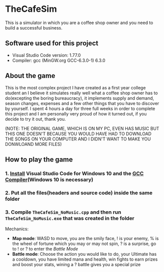 # TheCafeSim
This is a simulator in which you are a coffee shop owner and you need to build a successful business.

## Software used for this project
- Visual Studio Code version: 1.77.0
- Compiler: gcc (MinGW.org GCC-6.3.0-1) 6.3.0

## About the game
This is the most complex project I have created as a first year college student an I believe it simulates really well what a coffee shop owner has to do(excepting the boring bureaucracy), it implements supply and demand, season changes, expenses and a few other things that you have to discover by yourself. I spent 4 hours a day for three full weeks in order to complete this project and I am personally very proud of how it turned out, if you decide to try it out, thank you.

(NOTE: THE ORIGINAL GAME, WHICH IS ON MY PC, EVEN HAS MUSIC BUT THIS ONE DOESN'T BECAUSE YOU WOULD HAVE HAD TO DOWNLOAD THE SONGS ON YOUR COMPUTER AND I DIDN'T WANT TO MAKE YOU DONWLOAND MORE FILES)

## How to play the game
### 1. [Install](https://code.visualstudio.com/download) Visual Studio Code for Windows 10 and the [GCC Compiler](https://sourceforge.net/projects/mingw-w64/)(Windows 10 is necessary)
### 2. Put all the files(headers and source code) inside the same folder
### 3. Compile `TheCafeSim_NoMusic.cpp` and then run `TheCafeSim_NoMusic.exe` that was created in the folder

Mechanics:
- **Map mode**: WASD to move, you are the smily face, ! is your enemy, % is the wheel of fortune which you may or may not spin, ? is a surprise, go to ! or ? to enter the *Battle Mode*
- **Battle mode**: Choose the action you would like to do, your Ultimate has a cooldown, you have limited mana and health, win fights to earn prizes and boost your stats, wining a ? battle gives you a special prize
